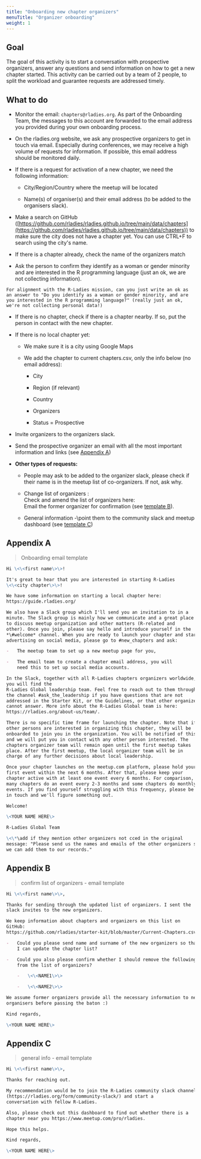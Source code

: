 ```yaml
---
title: "Onboarding new chapter organizers"
menuTitle: "Organizer onboarding"
weight: 1
---
```


## Goal

The goal of this activity is to start a conversation with prospective
organizers, answer any questions and send information on how to get a
new chapter started. This activity can be carried out by a team of 2
people, to split the workload and guarantee requests are addressed
timely.

## What to do

-   Monitor the email: `chapters@rladies.org`. As part of the Onboarding
    Team, the messages to this account are forwarded to the email
    address you provided during your own onboarding process.

-   On the rladies.org website, we ask any prospective organizers to get
    in touch via email. Especially during conferences, we may receive
    a high volume of requests for information. If possible, this email
    address should be monitored daily.

-   If there is a request for activation of a new chapter, we need the
    following information:

    -   City/Region/Country where the meetup will be located

    -   Name(s) of organiser(s) and their email address (to be added to
        the organisers slack).

-   Make a search on GitHub
    ([https://github.com/rladies/rladies.github.io/tree/main/data/chapters](https://github.com/rladies/rladies.github.io/tree/main/data/chapters))
    to make sure the city does not have a chapter yet. You can use CTRL+F to search using the city's name.

-   If there is a chapter already, check the name of the organizers
    match
    
-   Ask the person to confirm they identify as a woman or gender minority and are interested in the R programming language (just an ok, we are not collecting information).

```
For alignment with the R-Ladies mission, can you just write an ok as an answer to "Do you identify as a woman or gender minority, and are you interested in the R programming language?" (really just an ok, we're not collecting personal data!)
```

-   If there is no chapter, check if there is a chapter nearby. If so,
    put the person in contact with the new chapter.

-   If there is no local chapter yet:

    -   We make sure it is a city using Google Maps

    -   We add the chapter to current chapters.csv, only the info below
        (no email address):

        -   City

        -   Region (if relevant)

        -   Country

        -   Organizers

        -   Status = Prospective

-   Invite organizers to the organizers slack.

-   Send the prospective organizer an email with all the most important
    information and links (see [Appendix A](#appendix-a))

-   **Other types of requests:**

    -   People may ask to be added to the organizer slack, please check
        if their name is in the meetup list of co-organizers. If not,
        ask why.

    -   Change list of organizers :\
        Check and amend the list of organizers here:\
        Email the former organizer for confirmation (see [template B](#appendix-b)).

    -   General information -\point them to the community slack and
        meetup dashboard (see [template C](#appendix-c))

## Appendix A

> Onboarding email template

```markdown
Hi \<\<first name\>\>!

It's great to hear that you are interested in starting R-Ladies
\<\<city chapter\>\>!

We have some information on starting a local chapter here:
https://guide.rladies.org/

We also have a Slack group which I'll send you an invitation to in a
minute. The Slack group is mainly how we communicate and a great place
to discuss meetup organization and other matters (R-related and
other). Once you join, please say hello and introduce yourself in the
*\#welcome* channel. When you are ready to launch your chapter and start
advertising on social media, please go to #new_chapters and ask:

-   The meetup team to set up a new meetup page for you,

-   The email team to create a chapter email address, you will
    need this to set up social media accounts.

In the Slack, together with all R-Ladies chapters organizers worldwide,
you will find the
R-Ladies Global leadership team. Feel free to reach out to them through
the channel #ask_the_leadership if you have questions that are not
addressed in the Starter Kit, or the Guidelines, or that other organizers
cannot answer. More info about the R-Ladies Global team is here:
https://rladies.org/about-us/team/.

There is no specific time frame for launching the chapter. Note that if
other persons are interested in organizing this chapter, they will be
onboarded to join you in the organization. You will be notified of this
and we will put you in contact with any other person interested. The
chapters organizer team will remain open until the first meetup takes
place. After the first meetup, the local organizer team will be in
charge of any further decisions about local leadership.

Once your chapter launches on the meetup.com platform, please hold your
first event within the next 6 months. After that, please keep your
chapter active with at least one event every 6 months. For comparison,
many chapters do an event every 2-3 months and some chapters do monthly
events. If you find yourself struggling with this frequency, please be
in touch and we'll figure something out.

Welcome!

\<YOUR NAME HERE\>

R-Ladies Global Team

\<\*\add if they mention other organizers not cced in the original
message: "Please send us the names and emails of the other organizers so
we can add them to our records."
```

## Appendix B

> confirm list of organizers - email template

```markdown
Hi \<\<first name\>\>,

Thanks for sending through the updated list of organizers. I sent the
slack invites to the new organizers.

We keep information about chapters and organizers on this list on
GitHub:
https://github.com/rladies/starter-kit/blob/master/Current-Chapters.csv.

-   Could you please send name and surname of the new organizers so that
    I can update the chapter list?

-   Could you also please confirm whether I should remove the following
    from the list of organizers?

    -   \<\<NAME1\>\>

    -   \<\<NAME2\>\>

We assume former organizers provide all the necessary information to new
organisers before passing the baton :)

Kind regards,

\<YOUR NAME HERE\>
```

## Appendix C

> general info - email template

```markdown
Hi \<\<first name\>\>,

Thanks for reaching out.

My recommendation would be to join the R-Ladies community slack channel
(https://rladies.org/form/community-slack/) and start a
conversation with fellow R-Ladies.

Also, please check out this dashboard to find out whether there is a
chapter near you https://www.meetup.com/pro/rladies.

Hope this helps.

Kind regards,

\<YOUR NAME HERE\>
```
